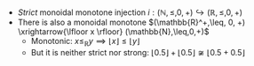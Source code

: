 - *Strict* monoidal monotone injection $i: (\mathbb{N},\leq, 0, +) \hookrightarrow (\mathbb{R},\leq,0,+)$
- There is also a monoidal monotone $(\mathbb{R}^+,\leq, 0, +) \xrightarrow{\lfloor x \rfloor} (\mathbb{N},\leq,0,+)$
    - Monotonic: $x \leq_\mathbb{R} y \implies \lfloor x \rfloor \leq \lfloor y \rfloor$
    - But it is neither strict nor strong: $\lfloor 0.5 \rfloor + \lfloor 0.5 \rfloor \not \cong \lfloor 0.5+0.5 \rfloor$